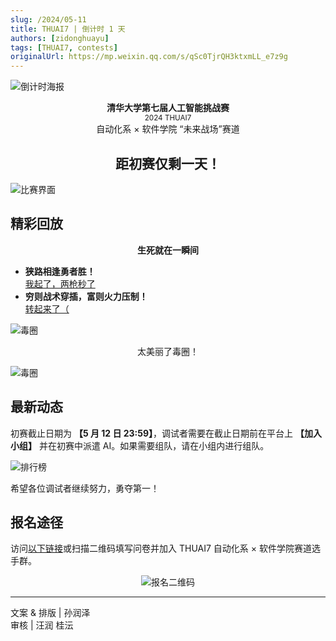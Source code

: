 ```yaml
---
slug: /2024/05-11
title: THUAI7 | 倒计时 1 天
authors: [zidonghuayu]
tags: [THUAI7, contests]
originalUrl: https://mp.weixin.qq.com/s/qSc0TjrQH3ktxmLL_e7z9g
---
```


![倒计时海报](img/1.png)

<!--truncate-->

<center>
  <strong>清华大学第七届人工智能挑战赛</strong><br />
  <small>2024 THUAI7</small><br />
  自动化系 × 软件学院 “未来战场”赛道
  <h2>距初赛仅剩一天！</h2>
</center>

![比赛界面](img/2.png)

## 精彩回放

**<center>生死就在一瞬间**</center>

- **狭路相逢勇者胜！**  
    [我起了，两枪秒了](https://mpvideo.qpic.cn/0bc3taadcaaayuaor5r6iftfbggdggmaamia.f10002.mp4?dis_k=4a1d09f38a89dd3f38c2af96a52706cb&dis_t=1742810725&play_scene=10120&auth_info=V7zWvK9zSCwqxJ36oihnNWNXMhhMOF94PjIZR2MzHm9laE9obxI+SlR7OBIOE38kY1I1AH0TADJnZEEcfTYAZw==&auth_key=98bd5bcf639e9001aff26d6502beeab5&vid=wxv_3452795324601843724&format_id=10002&support_redirect=0&mmversion=false)
- **穷则战术穿插，富则火力压制！**  
    [转起来了（](https://mpvideo.qpic.cn/0bc3tiadaaaaciaosvz6j5tfbgwdgcnaamaa.f10002.mp4?dis_k=606d8fbdd0b69818eea9e453f0e04f45&dis_t=1742810725&play_scene=10120&auth_info=CNaP2vgoR3F2xsOs/ypsMTFbNx9Jb1h8bmVORTI0Hmc6bBg0PkgxFwh5ZkRTEXQgMV4wB3hEBzY3MxYeLDEAbw==&auth_key=485ea2310a429bce6094d29f262b18db&vid=wxv_3452796039630012423&format_id=10002&support_redirect=0&mmversion=false)

![毒圈](img/3.png)<center>
太美丽了毒圈！</center>

![毒圈](img/4.png)

## 最新动态

初赛截止日期为 **【5 月 12 日 23:59】**，调试者需要在截止日期前在平台上 **【加入小组】** 并在初赛中派遣 AI。如果需要组队，请在小组内进行组队。

![排行榜](img/5.png)

希望各位调试者继续努力，勇夺第一！

## 报名途径

访问[以下链接](https://wj.qq.com/s2/14528984/c7b2/)或扫描二维码填写问卷并加入 THUAI7 自动化系 × 软件学院赛道选手群。<center>

![报名二维码](img/6.png)</center>

---

文案 & 排版 | 孙润泽  
审核 | 汪润 桂沄
